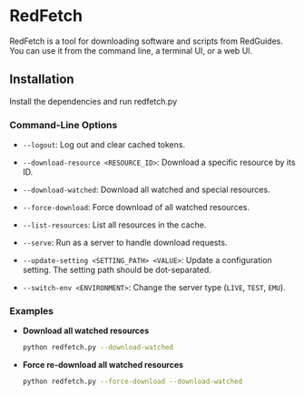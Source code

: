 # RedFetch

RedFetch is a tool for downloading software and scripts from RedGuides. You can use it from the command line, a terminal UI, or a web UI.

## Installation

Install the dependencies and run redfetch.py

### Command-Line Options

- `--logout`: Log out and clear cached tokens.
- `--download-resource <RESOURCE_ID>`: Download a specific resource by its ID.
- `--download-watched`: Download all watched and special resources.
- `--force-download`: Force download of all watched resources.

- `--list-resources`: List all resources in the cache.
- `--serve`: Run as a server to handle download requests.
- `--update-setting <SETTING_PATH> <VALUE>`: Update a configuration setting. The setting path should be dot-separated.
- `--switch-env <ENVIRONMENT>`: Change the server type (`LIVE`, `TEST`, `EMU`).


### Examples

- **Download all watched resources**

  ```bash
  python redfetch.py --download-watched
  ```

- **Force re-download all watched resources**

  ```bash
  python redfetch.py --force-download --download-watched
  ```